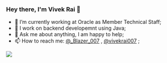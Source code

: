 ### Hey there, I'm Vivek Rai 👋

<!--
**Blazer-007/Blazer-007** is a ✨ _special_ ✨ repository because its `README.md` (this file) appears on your GitHub profile.

Here are some ideas to get you started:
-->
- 🔭 I’m currently working at Oracle as Member Technical Staff;
- 🌱 I work on backend developemnt using Java;
- 💬 Ask me about anything, I am happy to help;
- 📫 How to reach me: <a href="https://twitter.com/_Blazer_007">@_Blazer_007</a> , <a href="https://www.linkedin.com/in/vivekrai007/">@vivekrai007</a> ;
<img src="https://github-readme-stats.vercel.app/api?username=Blazer-007&&show_icons=true&title_color=ffffff&icon_color=bb2acf&text_color=daf7dc&bg_color=151515">
<!--
- 👯 I’m looking to collaborate on ...
- 🤔 I’m looking for help with ...
- 😄 Pronouns: ...
- ⚡ Fun fact: ...
-->
